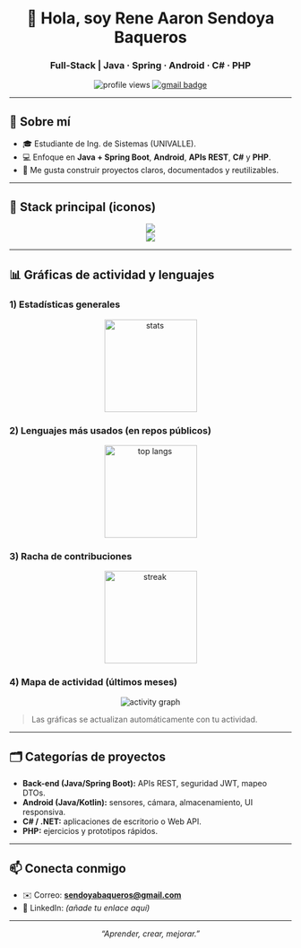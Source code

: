 <h1 align="center">👋 Hola, soy Rene Aaron Sendoya Baqueros</h1>
<h3 align="center">Full-Stack | Java · Spring · Android · C# · PHP</h3>

<p align="center">
  <img src="https://komarev.com/ghpvc/?username=AaronSendoya&label=Visitas%20al%20perfil&style=flat" alt="profile views" />
  <a href="mailto:sendoyabaqueros@gmail.com">
    <img src="https://img.shields.io/badge/Contacto-Gmail-red?logo=gmail" alt="gmail badge">
  </a>
</p>

---

## 🧠 Sobre mí
- 🎓 Estudiante de Ing. de Sistemas (UNIVALLE).
- 💻 Enfoque en **Java + Spring Boot**, **Android**, **APIs REST**, **C#** y **PHP**.
- 🔭 Me gusta construir proyectos claros, documentados y reutilizables.

---

## 🧰 Stack principal (iconos)
<div align="center">

<!-- lenguajes / frameworks -->
<img src="https://skillicons.dev/icons?i=java,spring,androidstudio,cs,php,js,html,css&theme=dark" />

<!-- bases de datos / herramientas -->
<br>
<img src="https://skillicons.dev/icons?i=mysql,postgres,sqlite,git,github,postman,idea,vscode&theme=dark" />

</div>

---

## 📊 Gráficas de actividad y lenguajes

### 1) Estadísticas generales
<div align="center">
  <img height="165" src="https://github-readme-stats.vercel.app/api?username=AaronSendoya&show_icons=true&theme=tokyonight&include_all_commits=true&count_private=true" alt="stats"/>
</div>

### 2) Lenguajes más usados (en repos públicos)
<div align="center">
  <img height="165" src="https://github-readme-stats.vercel.app/api/top-langs/?username=AaronSendoya&layout=compact&langs_count=8&theme=tokyonight" alt="top langs"/>
</div>

### 3) Racha de contribuciones
<div align="center">
  <img height="165" src="https://github-readme-streak-stats.herokuapp.com?user=AaronSendoya&theme=tokyonight" alt="streak"/>
</div>

### 4) Mapa de actividad (últimos meses)
<div align="center">
  <img src="https://github-readme-activity-graph.vercel.app/graph?username=AaronSendoya&theme=tokyo-night" alt="activity graph"/>
</div>

> Las gráficas se actualizan automáticamente con tu actividad.

---

## 🗂️ Categorías de proyectos
- **Back-end (Java/Spring Boot):** APIs REST, seguridad JWT, mapeo DTOs.
- **Android (Java/Kotlin):** sensores, cámara, almacenamiento, UI responsiva.
- **C# / .NET:** aplicaciones de escritorio o Web API.
- **PHP:** ejercicios y prototipos rápidos.

---

## 📫 Conecta conmigo
- ✉️ Correo: **sendoyabaqueros@gmail.com**
- 💼 LinkedIn: *(añade tu enlace aquí)*

---

<p align="center">
  <i>“Aprender, crear, mejorar.”</i>
</p>
